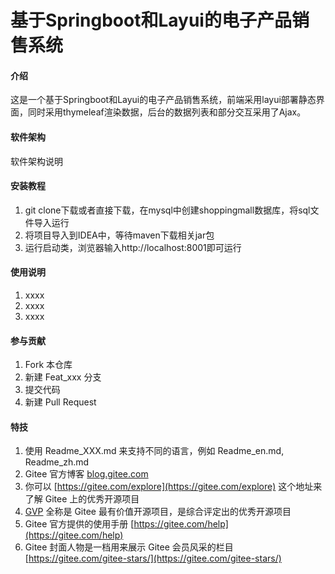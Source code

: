 # 基于Springboot和Layui的电子产品销售系统

#### 介绍
这是一个基于Springboot和Layui的电子产品销售系统，前端采用layui部署静态界面，同时采用thymeleaf渲染数据，后台的数据列表和部分交互采用了Ajax。

#### 软件架构
软件架构说明


#### 安装教程

1.  git clone下载或者直接下载，在mysql中创建shoppingmall数据库，将sql文件导入运行
2.  将项目导入到IDEA中，等待maven下载相关jar包
3.  运行启动类，浏览器输入http://localhost:8001即可运行

#### 使用说明

1.  xxxx
2.  xxxx
3.  xxxx

#### 参与贡献

1.  Fork 本仓库
2.  新建 Feat_xxx 分支
3.  提交代码
4.  新建 Pull Request


#### 特技

1.  使用 Readme\_XXX.md 来支持不同的语言，例如 Readme\_en.md, Readme\_zh.md
2.  Gitee 官方博客 [blog.gitee.com](https://blog.gitee.com)
3.  你可以 [https://gitee.com/explore](https://gitee.com/explore) 这个地址来了解 Gitee 上的优秀开源项目
4.  [GVP](https://gitee.com/gvp) 全称是 Gitee 最有价值开源项目，是综合评定出的优秀开源项目
5.  Gitee 官方提供的使用手册 [https://gitee.com/help](https://gitee.com/help)
6.  Gitee 封面人物是一档用来展示 Gitee 会员风采的栏目 [https://gitee.com/gitee-stars/](https://gitee.com/gitee-stars/)
